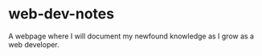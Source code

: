 # web-dev-notes
A webpage where I will document my newfound knowledge as I grow as a web developer.
